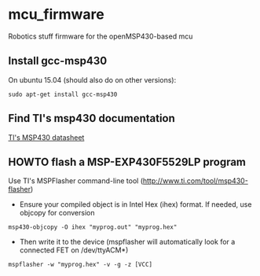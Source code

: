 # mcu_firmware
Robotics stuff firmware for the openMSP430-based mcu

## Install gcc-msp430
On ubuntu 15.04 (should also do on other versions):

    sudo apt-get install gcc-msp430

## Find TI's msp430 documentation
[TI's MSP430 datasheet](http://www.ti.com/lit/ug/slau049f/slau049f.pdf)

## HOWTO flash a MSP-EXP430F5529LP program

Use TI's MSPFlasher command-line tool (http://www.ti.com/tool/msp430-flasher)
* Ensure your compiled object is in Intel Hex (ihex) format. If needed, use objcopy for conversion
````(bash)
msp430-objcopy -O ihex "myprog.out" "myprog.hex"
````
* Then write it to the device (mspflasher will automatically look for a connected FET on /dev/ttyACM*)
````(bash)
mspflasher -w "myprog.hex" -v -g -z [VCC]
````
